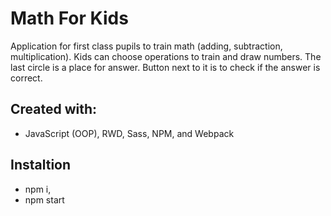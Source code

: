 # Math For Kids

Application for first class pupils to train math (adding, subtraction, multiplication).
Kids can choose operations to train and draw numbers. The last circle is a place for answer. Button next to it is to check if the answer is correct.

## Created with:
- JavaScript (OOP), RWD, Sass, NPM, and Webpack

## Instaltion
- npm i,
- npm start

